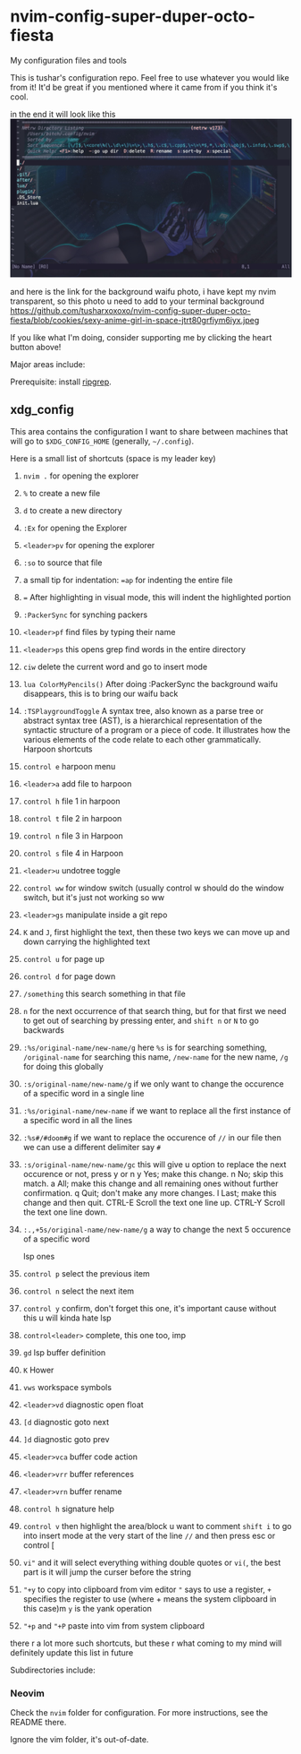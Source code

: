 # nvim-config-super-duper-octo-fiesta
My configuration files and tools

This is tushar's configuration repo. Feel free to use whatever you would like from it! It'd be great if you mentioned where it came from if you think it's cool.

in the end it will look like this
![alt text](https://github.com/tusharxoxoxo/nvim-config-super-duper-octo-fiesta/blob/cookies/Screenshot%202023-06-22%20at%2013.51.51.jpg)

and here is the link for the background waifu photo, i have kept my nvim transparent, so this photo u need to add to your terminal background
https://github.com/tusharxoxoxo/nvim-config-super-duper-octo-fiesta/blob/cookies/sexy-anime-girl-in-space-jtrt80grfiym6iyx.jpeg

If you like what I'm doing, consider supporting me by clicking the heart button above!

Major areas include:

Prerequisite: install [ripgrep](https://github.com/BurntSushi/ripgrep).

## xdg_config

This area contains the configuration I want to share between machines that will go to `$XDG_CONFIG_HOME` (generally, `~/.config`).

Here is a small list of shortcuts (space is my leader key)
1. `nvim .` for opening the explorer
2. `%` to create a new file
3. `d` to create a new directory
4. `:Ex` for opening the Explorer
5. `<leader>pv` for opening the explorer
6. `:so` to source that file
7. a small tip for indentation: `=ap` for indenting the entire file
8. `=` After highlighting in visual mode, this will indent the highlighted portion
9. `:PackerSync` for synching packers
10. `<leader>pf` find files by typing their name
11. `<leader>ps` this opens grep find words in the entire directory
12. `ciw` delete the current word and go to insert mode
13. `lua ColorMyPencils()` After doing :PackerSync the background waifu disappears, this is to bring our waifu back
14. `:TSPlaygroundToggle` A syntax tree, also known as a parse tree or abstract syntax tree (AST), is a hierarchical representation of the syntactic structure of a program or a piece of code. It illustrates how the various elements of the code relate to each other grammatically.
    Harpoon shortcuts
15. `control e` harpoon menu
16. `<leader>a` add file to harpoon
17. `control h` file 1 in harpoon
18. `control t` file 2 in harpoon
19. `control n` file 3 in Harpoon
20. `control s` file 4 in Harpoon



21. `<leader>u` undotree toggle
22. `control ww` for window switch (usually control w should do the window switch, but it's just not working so ww
23. `<leader>gs` manipulate inside a git repo



24. `K` and `J`, first highlight the text, then these two keys we can move up and down carrying the highlighted text
25. `control u` for page up
26. `control d` for page down
27. `/something` this search something in that file




28. `n` for the next occurrence of that search thing, but for that first we need to get out of searching by pressing enter, and `shift n` or `N` to go backwards
29. `:%s/original-name/new-name/g` here `%s` is for searching something, `/original-name` for searching this name, `/new-name` for the new name, `/g` for doing this globally
30. `:s/original-name/new-name/g` if we only want to change the occurence of a specific word in a single line
31. `:%s/original-name/new-name` if we want to replace all the first instance of a specific word in all the lines
32. `:%s#/#doom#g` if we want to replace the occurence of `//` in our file then we can use a different delimiter say `#`
33. `:s/original-name/new-name/gc` this will give u option to replace the next occurence or not, press y or n
    	y		Yes; make this change.
	n		No; skip this match.
	a		All; make this change and all remaining ones without
			further confirmation.
	q		Quit; don't make any more changes.
	l		Last; make this change and then quit.
	CTRL-E		Scroll the text one line up.
	CTRL-Y		Scroll the text one line down.

35. `:.,+5s/original-name/new-name/g` a way to change the next 5 occurence of a specific word



    lsp ones
36. `control p` select the previous item
37. `control n` select the next item
38. `control y` confirm, don't forget this one, it's important cause without this u will kinda hate lsp
39. `control<leader>` complete, this one too, imp


40. `gd` lsp buffer definition
41. `K` Hower
42. `vws` workspace symbols
43. `<leader>vd` diagnostic open float
44. `[d` diagnostic goto next
45. `]d` diagnostic goto prev
46. `<leader>vca` buffer code action
47. `<leader>vrr` buffer references
48. `<leader>vrn` buffer rename
49. `control h` signature help




50. `control v` then highlight the area/block u want to comment `shift i` to go into insert mode at the very start of the line
    `//` and then press esc or control [
51. `vi"` and it will select everything withing double quotes or `vi(`, the best part is it will jump the curser before the string
52. `"+y` to copy into clipboard from vim editor
    `"` says to use a register, `+` specifies the register to use (where + means the system clipboard in this case)m `y` is the yank operation
53. `"+p` and `"+P` paste into vim from system clipboard



there r a lot more such shortcuts, but these r what coming to my mind will definitely update this list in future


Subdirectories include:

### Neovim

Check the `nvim` folder for configuration. For more instructions, see the README there.

Ignore the vim folder, it's out-of-date.
